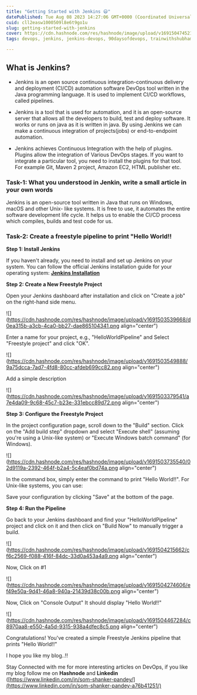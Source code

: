 ```yaml
---
title: "Getting Started with Jenkins 😃"
datePublished: Tue Aug 08 2023 14:27:06 GMT+0000 (Coordinated Universal Time)
cuid: cll2easw1000509l8e6t9go1u
slug: getting-started-with-jenkins
cover: https://cdn.hashnode.com/res/hashnode/image/upload/v1691504745216/a8681996-0b0e-4db4-817a-081925edf8a6.png
tags: devops, jenkins, jenkins-devops, 90daysofdevops, trainwithshubham

---
```


## What is Jenkins?

* Jenkins is an open source continuous integration-continuous delivery and deployment (CI/CD) automation software DevOps tool written in the Java programming language. It is used to implement CI/CD workflows, called pipelines.
    
* Jenkins is a tool that is used for automation, and it is an open-source server that allows all the developers to build, test and deploy software. It works or runs on java as it is written in java. By using Jenkins we can make a continuous integration of projects(jobs) or end-to-endpoint automation.
    
* Jenkins achieves Continuous Integration with the help of plugins. Plugins allow the integration of Various DevOps stages. If you want to integrate a particular tool, you need to install the plugins for that tool. For example Git, Maven 2 project, Amazon EC2, HTML publisher etc.
    

### Task-1: **What you understood in Jenkin, write a small article in your own words**

Jenkins is an open-source tool written in Java that runs on Windows, macOS and other Unix- like systems. It is free to use, it automates the entire software development life cycle. It helps us to enable the CI/CD process which compiles, builds and test code for us.

### Task-2: **Create a freestyle pipeline to print "Hello World!!**

**Step 1: Install Jenkins**

If you haven't already, you need to install and set up Jenkins on your system. You can follow the official Jenkins installation guide for your operating system: [**Jenkins Installation**](https://www.jenkins.io/doc/book/installing/)

**Step 2: Create a New Freestyle Project**

Open your Jenkins dashboard after installation and click on "Create a job" on the right-hand side menu.

![](https://cdn.hashnode.com/res/hashnode/image/upload/v1691503539668/d0ea315b-a3cb-4ca0-bb27-dae865104341.png align="center")

Enter a name for your project, e.g., "HelloWorldPipeline" and Select "Freestyle project" and click "OK".

![](https://cdn.hashnode.com/res/hashnode/image/upload/v1691503549888/9a75dcca-7ad7-4fd8-80cc-afdeb699cc82.png align="center")

Add a simple description

![](https://cdn.hashnode.com/res/hashnode/image/upload/v1691503379541/a7e4da09-9c68-45c7-b23e-331ebcc89d72.png align="center")

**Step 3: Configure the Freestyle Project**

In the project configuration page, scroll down to the "Build" section. Click on the "Add build step" dropdown and select "Execute shell" (assuming you're using a Unix-like system) or "Execute Windows batch command" (for Windows).

![](https://cdn.hashnode.com/res/hashnode/image/upload/v1691503735540/02d9119a-2392-464f-b2a4-5c4eaf0bd74a.png align="center")

In the command box, simply enter the command to print "Hello World!!". For Unix-like systems, you can use:

Save your configuration by clicking "Save" at the bottom of the page.

**Step 4: Run the Pipeline**

Go back to your Jenkins dashboard and find your "HelloWorldPipeline" project and click on it and then click on "Build Now" to manually trigger a build.

![](https://cdn.hashnode.com/res/hashnode/image/upload/v1691504215662/cf6c2569-f088-416f-84dc-33d0a453a4a9.png align="center")

Now, Click on #1

![](https://cdn.hashnode.com/res/hashnode/image/upload/v1691504274606/ef49e50a-9d41-46a8-940a-21439d38c00b.png align="center")

Now, Click on "Console Output" It should display "Hello World!!"

![](https://cdn.hashnode.com/res/hashnode/image/upload/v1691504467284/c8970aa8-e550-4a5d-9315-938a4dfec8c5.png align="center")

Congratulations! You've created a simple Freestyle Jenkins pipeline that prints "Hello World!!"

I hope you like my blog..!!

Stay Connected with me for more interesting articles on DevOps, if you like my blog follow me on **Hashnode** and **Linkedin** ([https://www.linkedin.com/in/som-shanker-pandey/](https://www.linkedin.com/in/som-shanker-pandey-a76b41251/)